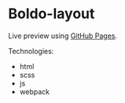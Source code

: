 # Boldo-layout

Live preview using [GitHub Pages](https://pavelzubarevich.github.io/Boldo-layout/).

Technologies:
- html
- scss
- js
- webpack
